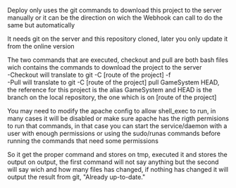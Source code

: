 Deploy only uses the git commands to download this project to the server manually or it can be the direction on wich the Webhook can call to do the same but automatically

It needs git on the server and this repository cloned, later you only update it from the online version

The two commands that are executed, checkout and pull are both bash files wich contains the commands to download the project to the server
<br/>-Checkout will translate to git -C [route of the project] -f
<br/>-Pull will translate to git -C [route of the project] pull GameSystem HEAD, the reference for this project is the alias GameSystem and HEAD is the branch on the local repository, the one which is on [route of the project]

You may need to modify the apache config to allow shell_exec to run, in many cases it will be disabled or make sure apache has the rigth permisions to run that commands, in that case you can start the service/daemon with a user with enough permissions or using the sudo/runas commands before running the commands that need some permissions

So it get the proper command and stores on tmp, executed it and stores the output on output, the first command will not say anything but the second will say wich and how many files has changed, if nothing has changed it will output the result from git, "Already up-to-date."
